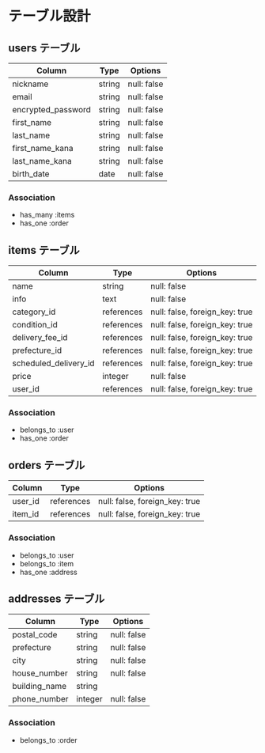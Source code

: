 # テーブル設計

## users テーブル

| Column                 | Type       | Options             |
| ---------------------- | ---------- | ------------------- |
| nickname               | string     | null: false         |
| email                  | string     | null: false         |
| encrypted_password     | string     | null: false         |
| first_name             | string     | null: false         |
| last_name              | string     | null: false         |
| first_name_kana        | string     | null: false         |
| last_name_kana         | string     | null: false         |
| birth_date             | date       | null: false         |

### Association

- has_many :items
- has_one :order

## items テーブル

| Column                   | Type          | Options                        |
| ------------------------ | ------------- | ------------------------------ |
| name                     | string        | null: false                    |
| info                     | text          | null: false                    |
| category_id              | references    | null: false, foreign_key: true |
| condition_id             | references    | null: false, foreign_key: true |
| delivery_fee_id          | references    | null: false, foreign_key: true |
| prefecture_id            | references    | null: false, foreign_key: true |
| scheduled_delivery_id    | references    | null: false, foreign_key: true |
| price                    | integer       | null: false                    |
| user_id                  | references    | null: false, foreign_key: true |

### Association

- belongs_to :user
- has_one :order

## orders テーブル

| Column    | Type       | Options                        |
| --------- | ---------- | ------------------------------ |
| user_id   | references | null: false, foreign_key: true |
| item_id   | references | null: false, foreign_key: true |

### Association

- belongs_to :user
- belongs_to :item
- has_one :address

## addresses テーブル

| Column            | Type       | Options                        |
| ----------------- | ---------- | ------------------------------ |
| postal_code       | string     | null: false                    |
| prefecture        | string     | null: false                    |
| city              | string     | null: false                    |
| house_number      | string     | null: false                    |
| building_name     | string     |                                |
| phone_number      | integer    | null: false                    |

### Association 

- belongs_to :order